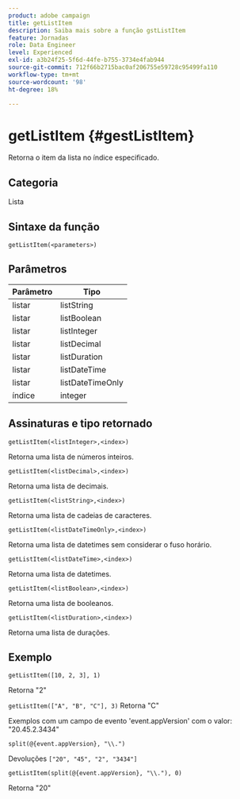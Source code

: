 ```yaml
---
product: adobe campaign
title: getListItem
description: Saiba mais sobre a função gstListItem
feature: Jornadas
role: Data Engineer
level: Experienced
exl-id: a3b24f25-5f6d-44fe-b755-3734e4fab944
source-git-commit: 712f66b2715bac0af206755e59728c95499fa110
workflow-type: tm+mt
source-wordcount: '98'
ht-degree: 18%

---
```


# getListItem {#gestListItem}

Retorna o item da lista no índice especificado.

## Categoria

Lista

## Sintaxe da função

`getListItem(<parameters>)`

## Parâmetros

| Parâmetro | Tipo |
|-----------|------------------|
| listar | listString |
| listar | listBoolean |
| listar | listInteger |
| listar | listDecimal |
| listar | listDuration |
| listar | listDateTime |
| listar | listDateTimeOnly |
| índice | integer |

## Assinaturas e tipo retornado

`getListItem(<listInteger>,<index>)`

Retorna uma lista de números inteiros.

`getListItem(<listDecimal>,<index>)`

Retorna uma lista de decimais.

`getListItem(<listString>,<index>)`

Retorna uma lista de cadeias de caracteres.

`getListItem(<listDateTimeOnly>,<index>)`

Retorna uma lista de datetimes sem considerar o fuso horário.

`getListItem(<listDateTime>,<index>)`

Retorna uma lista de datetimes.

`getListItem(<listBoolean>,<index>)`

Retorna uma lista de booleanos.

`getListItem(<listDuration>,<index>)`

Retorna uma lista de durações.

## Exemplo

`getListItem([10, 2, 3], 1)`

Retorna &quot;2&quot;

`getListItem(["A", "B", "C"], 3)`
Retorna &quot;C&quot;

Exemplos com um campo de evento &#39;event.appVersion&#39; com o valor: &quot;20.45.2.3434&quot;

`split(@{event.appVersion}, "\\.")`

Devoluções `["20", "45", "2", "3434"]`

`getListItem(split(@{event.appVersion}, "\\."), 0)`

Retorna &quot;20&quot;
